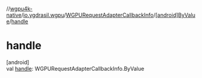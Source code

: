 //[wgpu4k-native](../../../../index.md)/[io.ygdrasil.wgpu](../../index.md)/[WGPURequestAdapterCallbackInfo](../index.md)/[[android]ByValue](index.md)/[handle](handle.md)

# handle

[android]\
val [handle](handle.md): WGPURequestAdapterCallbackInfo.ByValue